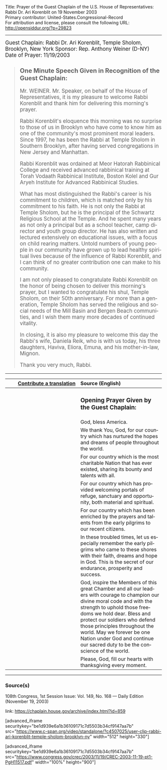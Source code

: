 <html>
<head></head>
<body>
Title: Prayer of the Guest Chaplain of the U.S. House of Representatives: Rabbi Dr. Ari Korenblit on 19 November 2003<br />
Primary contributor: United-States.Congressional-Record<br />
For attribution and license, please consult the following URL: <a href="http://opensiddur.org/?p=29823">http://opensiddur.org/?p=29823</a>
<p />
<hr />

<div class="english" lang="en" style="font-size:1.2em;">
Guest Chaplain: Rabbi Dr. Ari Korenblit, Temple Sholom, Brooklyn, New York
Sponsor: Rep. Anthony Weiner (D-NY)
Date of Prayer: 11/19/2003

<blockquote>
<h3>One Minute Speech Given in Recognition of the Guest Chaplain:</h3>

Mr. WEINER. Mr. Speaker, on behalf of the House of Representatives, it is my pleasure to welcome Rabbi Korenblit and thank him for delivering this morning's prayer.

Rabbi Korenblit's eloquence this morning was no surprise to those of us in Brooklyn who have come to know him as one of the community's most prominent moral leaders. Since 1997, he has been the Rabbi at Temple Sholom in Southern Brooklyn, after having served congregations in New Jersey and Manhattan.

Rabbi Korenblit was ordained at Meor Hatorah Rabbinical College and received advanced rabbinical training at Torah Vodaath Rabbinical Institute, Boston Kolel and Gur Aryeh Institute for Advanced Rabbinical Studies.

What has most distinguished the Rabbi's career is his commitment to children, which is matched only by his commitment to his faith. He is not only the Rabbi at Temple Sholom, but he is the principal of the Schwartz Religious School at the Temple. And he spent many years as not only a principal but as a school teacher, camp director and youth group director. He has also written and lectured extensively on educational issues, with a focus on child rearing matters. Untold numbers of young people in our community have grown up to lead healthy spiritual lives because of the influence of Rabbi Korenblit, and I can think of no greater contribution one can make to his community.

I am not only pleased to congratulate Rabbi Korenblit on the honor of being chosen to deliver this morning's prayer, but I wanted to congratulate his shul, Temple Sholom, on their 50th anniversary. For more than a generation, Temple Sholom has served the religious and social needs of the Mill Basin and Bergen Beach communities, and I wish them many more decades of continued vitality.

In closing, it is also my pleasure to welcome this day the Rabbi's wife, Daniela Reik, who is with us today, his three daughters, Haviva, Eliora, Emuna, and his mother-in-law, Mignon.

Thank you very much, Rabbi.
</blockquote>

</div>

<hr />

<table style="margin-left: auto;margin-right: auto;" class="draggable">
<thead><tr><th id="x" style="text-align: right;"><a href="/contributing/upload/">Contribute a translation</a></th><th style="text-align: left;">Source (English)</th></tr></thead>
<tbody>
<tr><td style="vertical-align:top;" width="46%">
<div class="liturgy" lang="he">

</span></div></td>
 
<td style="vertical-align:top;" width="53%">
<div class="english" lang="en">
<h3>Opening Prayer Given by the Guest Chaplain:</h3>
</div></td></tr>

<tr><td style="vertical-align:top;" width="46%">
<div class="liturgy" lang="he">

</span></div></td>
 
<td style="vertical-align:top;" width="53%">
<div class="english" lang="en">
God, bless America.
</div></td></tr>


<tr><td style="vertical-align:top;" width="46%">
<div class="liturgy" lang="he">

</span></div></td>
 
<td style="vertical-align:top;" width="53%">
<div class="english" lang="en">
We thank You, God, 
for our country 
which has nurtured 
the hopes and dreams 
of people throughout the world.
</div></td></tr>


<tr><td style="vertical-align:top;" width="46%">
<div class="liturgy" lang="he">

</span></div></td>
 
<td style="vertical-align:top;" width="53%">
<div class="english" lang="en">
For our country 
which is the most charitable Nation 
that has ever existed, 
sharing its bounty and talents 
with all.
</div></td></tr>


<tr><td style="vertical-align:top;" width="46%">
<div class="liturgy" lang="he">

</span></div></td>
 
<td style="vertical-align:top;" width="53%">
<div class="english" lang="en">
For our country 
which has provided 
welcoming portals of refuge, 
sanctuary and opportunity, 
both material and spiritual.
</div></td></tr>


<tr><td style="vertical-align:top;" width="46%">
<div class="liturgy" lang="he">

</span></div></td>
 
<td style="vertical-align:top;" width="53%">
<div class="english" lang="en">
For our country 
which has been enriched 
by the prayers and talents 
from the early pilgrims 
to our recent citizens.
</div></td></tr>


<tr><td style="vertical-align:top;" width="46%">
<div class="liturgy" lang="he">

</span></div></td>
 
<td style="vertical-align:top;" width="53%">
<div class="english" lang="en">
In these troubled times, 
let us especially remember 
the early pilgrims 
who came to these shores 
with their faith, 
dreams 
and hope in God. 
This is the secret of our endurance, 
prosperity and success.
</div></td></tr>


<tr><td style="vertical-align:top;" width="46%">
<div class="liturgy" lang="he">

</span></div></td>
 
<td style="vertical-align:top;" width="53%">
<div class="english" lang="en">
God, 
inspire the Members of this great Chamber 
and all our leaders 
with courage 
to champion our divine moral code 
and with the strength 
to uphold those freedoms 
we hold dear. 
Bless and protect our soldiers 
who defend those principles 
throughout the world. 
May we forever be 
one Nation under God 
and continue our sacred duty 
to be the conscience of the world.
</div></td></tr>


<tr><td style="vertical-align:top;" width="46%">
<div class="liturgy" lang="he">

</span></div></td>
 
<td style="vertical-align:top;" width="53%">
<div class="english" lang="en">
Please, God, 
fill our hearts 
with thanksgiving 
every moment.
</div></td></tr>
</tbody></table>

<hr />

<h3>Source(s)</h3>

108th Congress, 1st Session
Issue: Vol. 149, No. 168 — Daily Edition (November 19, 2003)

link: <a href="https://chaplain.house.gov/archive/index.html?id=859">https://chaplain.house.gov/archive/index.html?id=859</a>

[advanced_iframe securitykey="be1d939e6a1b36109171c7d5503b34cf9147aa7b" src="https://www.c-span.org/video/standalone/?c4507025/user-clip-rabbi-ari-korenblit-temple-sholom-brooklyn-ny" width="512" height="330"]

[advanced_iframe securitykey="be1d939e6a1b36109171c7d5503b34cf9147aa7b" src="https://www.congress.gov/crec/2003/11/19/CREC-2003-11-19-pt1-PgH11517.pdf" width="100%" height="900"]
</body>
</html>